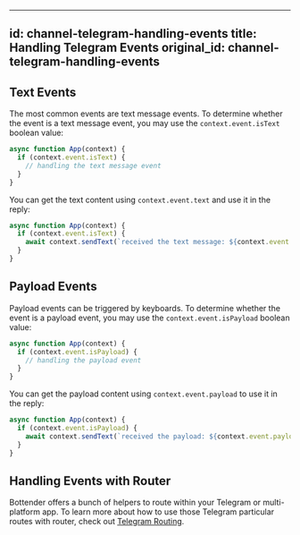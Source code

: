 
---
id: channel-telegram-handling-events
title: Handling Telegram Events
original_id: channel-telegram-handling-events
---

## Text Events

The most common events are text message events. To determine whether the event is a text message event, you may use the `context.event.isText` boolean value:

```js
async function App(context) {
  if (context.event.isText) {
    // handling the text message event
  }
}
```

You can get the text content using `context.event.text` and use it in the reply:

```js
async function App(context) {
  if (context.event.isText) {
    await context.sendText(`received the text message: ${context.event.text}`);
  }
}
```

## Payload Events

Payload events can be triggered by keyboards. To determine whether the event is a payload event, you may use the `context.event.isPayload` boolean value:

```js
async function App(context) {
  if (context.event.isPayload) {
    // handling the payload event
  }
}
```

You can get the payload content using `context.event.payload` to use it in the reply:

```js
async function App(context) {
  if (context.event.isPayload) {
    await context.sendText(`received the payload: ${context.event.payload}`);
  }
}
```

## Handling Events with Router

Bottender offers a bunch of helpers to route within your Telegram or multi-platform app. To learn more about how to use those Telegram particular routes with router, check out [Telegram Routing](channel-telegram-routing.md).